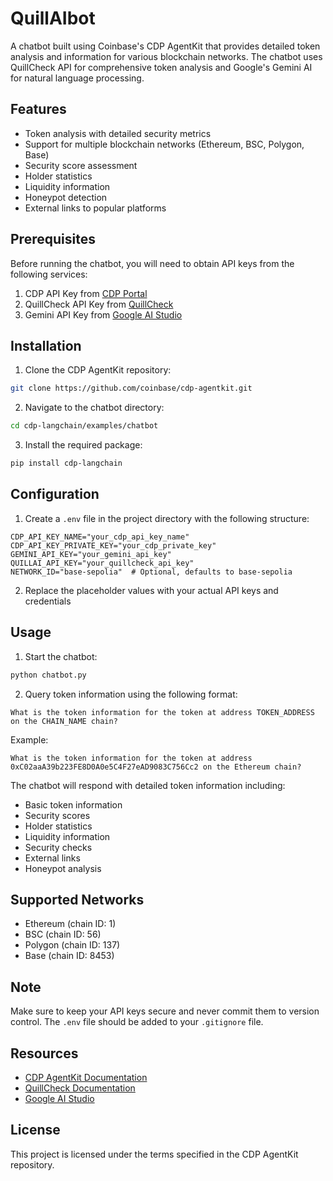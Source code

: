 # QuillAIbot

A chatbot built using Coinbase's CDP AgentKit that provides detailed token analysis and information for various blockchain networks. The chatbot uses QuillCheck API for comprehensive token analysis and Google's Gemini AI for natural language processing.

## Features

- Token analysis with detailed security metrics
- Support for multiple blockchain networks (Ethereum, BSC, Polygon, Base)
- Security score assessment
- Holder statistics
- Liquidity information
- Honeypot detection
- External links to popular platforms

## Prerequisites

Before running the chatbot, you will need to obtain API keys from the following services:

1. CDP API Key from [CDP Portal](https://portal.cdp.coinbase.com/)
2. QuillCheck API Key from [QuillCheck](https://check.quillai.network/apikey)
3. Gemini API Key from [Google AI Studio](https://aistudio.google.com/app/apikey)

## Installation

1. Clone the CDP AgentKit repository:

```bash
git clone https://github.com/coinbase/cdp-agentkit.git
```

2. Navigate to the chatbot directory:

```bash
cd cdp-langchain/examples/chatbot
```

3. Install the required package:

```bash
pip install cdp-langchain
```

## Configuration

1. Create a `.env` file in the project directory with the following structure:

```env
CDP_API_KEY_NAME="your_cdp_api_key_name"
CDP_API_KEY_PRIVATE_KEY="your_cdp_private_key"
GEMINI_API_KEY="your_gemini_api_key"
QUILLAI_API_KEY="your_quillcheck_api_key"
NETWORK_ID="base-sepolia"  # Optional, defaults to base-sepolia
```

2. Replace the placeholder values with your actual API keys and credentials

## Usage

1. Start the chatbot:

```bash
python chatbot.py
```

2. Query token information using the following format:

```
What is the token information for the token at address TOKEN_ADDRESS on the CHAIN_NAME chain?
```

Example:

```
What is the token information for the token at address 0xC02aaA39b223FE8D0A0e5C4F27eAD9083C756Cc2 on the Ethereum chain?
```

The chatbot will respond with detailed token information including:

- Basic token information
- Security scores
- Holder statistics
- Liquidity information
- Security checks
- External links
- Honeypot analysis

## Supported Networks

- Ethereum (chain ID: 1)
- BSC (chain ID: 56)
- Polygon (chain ID: 137)
- Base (chain ID: 8453)

## Note

Make sure to keep your API keys secure and never commit them to version control. The `.env` file should be added to your `.gitignore` file.

## Resources

- [CDP AgentKit Documentation](https://github.com/coinbase/cdp-agentkit)
- [QuillCheck Documentation](https://check.quillai.network)
- [Google AI Studio](https://aistudio.google.com)

## License

This project is licensed under the terms specified in the CDP AgentKit repository.
